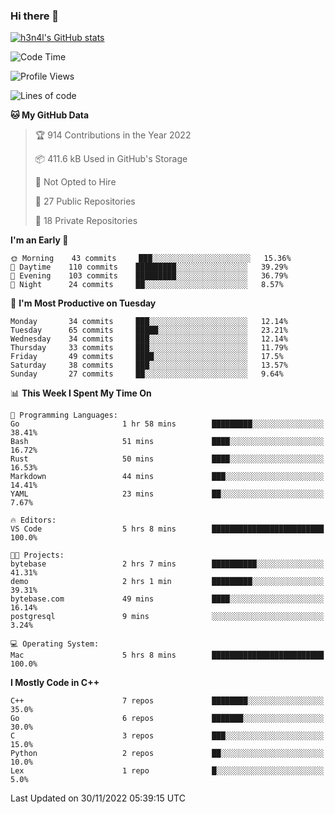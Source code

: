### Hi there 👋

[![h3n4l's GitHub stats](https://github-readme-stats.vercel.app/api?username=h3n4l&count_private=true&show_icons=true&theme=radical)](https://github.com/h3n4l/github-readme-stats)

<!--START_SECTION:waka-->
![Code Time](http://img.shields.io/badge/Code%20Time-776%20hrs%2034%20mins-blue)

![Profile Views](http://img.shields.io/badge/Profile%20Views-0-blue)

![Lines of code](https://img.shields.io/badge/From%20Hello%20World%20I%27ve%20Written-44%20Thousand%20lines%20of%20code-blue)

**🐱 My GitHub Data** 

> 🏆 914 Contributions in the Year 2022
 > 
> 📦 411.6 kB Used in GitHub's Storage 
 > 
> 🚫 Not Opted to Hire
 > 
> 📜 27 Public Repositories 
 > 
> 🔑 18 Private Repositories  
 > 
**I'm an Early 🐤** 

```text
🌞 Morning    43 commits     ███░░░░░░░░░░░░░░░░░░░░░░   15.36% 
🌆 Daytime    110 commits    █████████░░░░░░░░░░░░░░░░   39.29% 
🌃 Evening    103 commits    █████████░░░░░░░░░░░░░░░░   36.79% 
🌙 Night      24 commits     ██░░░░░░░░░░░░░░░░░░░░░░░   8.57%

```
📅 **I'm Most Productive on Tuesday** 

```text
Monday       34 commits     ███░░░░░░░░░░░░░░░░░░░░░░   12.14% 
Tuesday      65 commits     █████░░░░░░░░░░░░░░░░░░░░   23.21% 
Wednesday    34 commits     ███░░░░░░░░░░░░░░░░░░░░░░   12.14% 
Thursday     33 commits     ███░░░░░░░░░░░░░░░░░░░░░░   11.79% 
Friday       49 commits     ████░░░░░░░░░░░░░░░░░░░░░   17.5% 
Saturday     38 commits     ███░░░░░░░░░░░░░░░░░░░░░░   13.57% 
Sunday       27 commits     ██░░░░░░░░░░░░░░░░░░░░░░░   9.64%

```


📊 **This Week I Spent My Time On** 

```text
💬 Programming Languages: 
Go                       1 hr 58 mins        █████████░░░░░░░░░░░░░░░░   38.41% 
Bash                     51 mins             ████░░░░░░░░░░░░░░░░░░░░░   16.72% 
Rust                     50 mins             ████░░░░░░░░░░░░░░░░░░░░░   16.53% 
Markdown                 44 mins             ███░░░░░░░░░░░░░░░░░░░░░░   14.41% 
YAML                     23 mins             ██░░░░░░░░░░░░░░░░░░░░░░░   7.67%

🔥 Editors: 
VS Code                  5 hrs 8 mins        █████████████████████████   100.0%

🐱‍💻 Projects: 
bytebase                 2 hrs 7 mins        ██████████░░░░░░░░░░░░░░░   41.31% 
demo                     2 hrs 1 min         █████████░░░░░░░░░░░░░░░░   39.31% 
bytebase.com             49 mins             ████░░░░░░░░░░░░░░░░░░░░░   16.14% 
postgresql               9 mins              ░░░░░░░░░░░░░░░░░░░░░░░░░   3.24%

💻 Operating System: 
Mac                      5 hrs 8 mins        █████████████████████████   100.0%

```

**I Mostly Code in C++** 

```text
C++                      7 repos             ████████░░░░░░░░░░░░░░░░░   35.0% 
Go                       6 repos             ███████░░░░░░░░░░░░░░░░░░   30.0% 
C                        3 repos             ███░░░░░░░░░░░░░░░░░░░░░░   15.0% 
Python                   2 repos             ██░░░░░░░░░░░░░░░░░░░░░░░   10.0% 
Lex                      1 repo              █░░░░░░░░░░░░░░░░░░░░░░░░   5.0%

```



 Last Updated on 30/11/2022 05:39:15 UTC
<!--END_SECTION:waka-->


